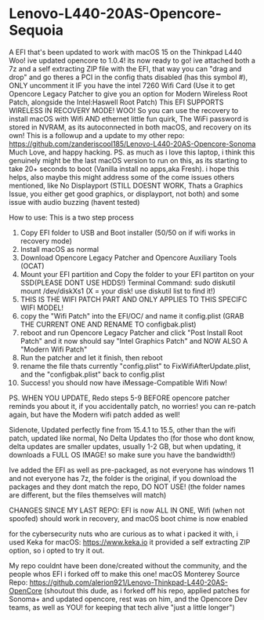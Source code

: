 # Lenovo-L440-20AS-Opencore-Sequoia
A EFI that's been updated to work with macOS 15 on the Thinkpad L440 
Woo! ive updated opencore to 1.0.4! its now ready to go! 
ive attached both a 7z and a self extracting ZIP file with the EFI, that way you can "drag and drop" and go
theres a PCI in the config thats disabled (has this symbol #), ONLY uncomment it IF you have the intel 7260 Wifi Card (Use it to get Opencore Legacy Patcher to give you an option for Modern Wireless Root Patch, alongside the Intel:Haswell Root Patch)
This EFI SUPPORTS WIRELESS IN RECOVERY MODE! WOO! So you can use the recovery to install macOS with Wifi AND ethernet 
little fun quirk, The WiFi password is stored in NVRAM, as its autoconnected in both macOS, and recovery on its own!
This is a followup and a update to my other repo: https://github.com/zanderiscool185/Lenovo-L440-20AS-Opencore-Sonoma
Much Love, and happy hacking.
PS. as much as i love this laptop, i think this genuinely might be the last macOS version to run on this, as its starting to take 20+ seconds to  boot (Vanilla install no apps,aka Fresh).
i hope this helps, also maybe this might address some of the come issues others mentioned, like No Displayport (STILL DOESNT WORK, Thats a Graphics Issue, you either get good graphics, or displayport, not both) and some issue with audio buzzing (havent tested)


How to use:
This is a two step process
1. Copy EFI folder to USB and Boot installer (50/50 on if wifi works in recovery mode)
2. Install macOS as normal
3. Download Opencore Legacy Patcher and Opencore Auxiliary Tools (OCAT)
4. Mount your EFI partition and Copy the folder to your EFI partiton on your SSD(PLEASE DONT USE HDDS!) Terminal Command: sudo diskutil mount /dev/diskXs1 (X = your disk! use diskutil list to find it!)
5. THIS IS THE WIFI PATCH PART AND ONLY APPLIES TO THIS SPECIFC WIFI MODEL!
6. copy the "Wifi Patch" into the EFI/OC/ and name it config.plist (GRAB THE CURRENT ONE AND RENAME TO configbak.plist)
7. reboot and run Opencore Legacy Patcher and click "Post Install Root Patch" and it now should say "Intel Graphics Patch" and NOW ALSO A "Modern Wifi Patch"
8. Run the patcher and let it finish, then reboot
9. rename the file thats currently "config.plist" to FixWifiAfterUpdate.plist, and the "configbak.plist" back to config.plist
10. Success! you should now have iMessage-Compatible Wifi Now!

PS. WHEN YOU UPDATE, Redo steps 5-9 BEFORE opencore patcher reminds you about it, if you accidentally patch, no worries! you can re-patch again, but have the Modern wifi patch added as well!

Sidenote, Updated perfectly fine from 15.4.1 to 15.5, other than the wifi patch, updated like normal, No Delta Updates tho (for those who dont know, delta updates are smaller updates, usually 1-2 GB, but when updating, it downloads a FULL OS IMAGE! so make sure you have the bandwidth!)
 
Ive added the EFI as well as pre-packaged, as not everyone has windows 11 and not everyone has 7z, the folder is the original, if you download the packages and they dont match the repo, DO NOT USE! (the folder names are different, but the files themselves will match)


CHANGES SINCE MY LAST REPO: EFI is now ALL IN ONE, Wifi (when not spoofed) should work in recovery, and macOS boot chime is now enabled

for the cybersecurity nuts who are curious as to what i packed it with, i used Keka for macOS: https://www.keka.io 
it provided a self extracting ZIP option, so i opted to try it out.

My repo couldnt have been done/created without the community, and the people whos EFI i forked off to make this one! 
macOS Monterey Source Repo: https://github.com/alerion921/Lenovo-Thinkpad-L440-20AS-OpenCore (shoutout this dude, as i forked off his repo, applied patches for Sonoma+ and updated opencore, rest was on him, and the Opencore Dev teams, as well as YOU! for keeping that tech alive "just a little longer")
